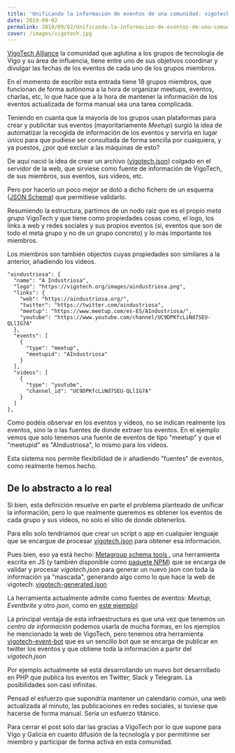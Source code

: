 ```yaml
---
title: 'Unificando la información de eventos de una comunidad: vigotech.json'
date: 2019-09-02
permalink: 2019/09/02/Unificando-la-informacion-de-eventos-de-una-comunidad-vigotech-json/
cover: /images/vigotech.jpg
---
```


[VigoTech Alliance](https://vigotech.org/) la comunidad que aglutina a los grupos de tecnología de Vigo y su área de influencia, tiene entre uno de sus objetivos coordinar y divulgar las fechas de los eventos de cada uno de los grupos miembros.

En el momento de escribir esta entrada tiene 18 grupos miembros, que funcionan de forma autónoma a la hora de organizar meetups, eventos, charlas, etc, lo que hace que a la hora de mantener la información de los eventos actualizada de forma manual sea una tarea complicada.

Teniendo en cuanta que la mayoría de los grupos usan plataformas para crear y publicitar sus eventos (mayoritariamente _Meetup_) surgió la idea de automatizar la recogida de información de los eventos y servirla en lugar único para que pudiese ser consultada de forma sencilla por cualquiera, y ya puestos, ¿por qué excluir a las máquinas de esto?

De aquí nació la idea de crear un archivo ([vigotech.json](https://vigotech.org/vigotech.json)) colgado en el servidor de la web, que sirviese como fuente de información de VigoTech, de sus miembros, sus eventos, sus videos, etc.

Pero por hacerlo un poco mejor se dotó a dicho fichero de un esquema ([JSON Schema](https://github.com/VigoTech/vigotech.github.io/blob/source/static/vigotech-schema.json)) que permitiese validarlo.

Resumiendo la estructura, partimos de un nodo raíz que es el propio _meta grupo_ VigoTech y que tiene como propiedades cosas como, el logo, los links a web y redes sociales y sus propios eventos (si, eventos que son de todo el meta grupo y no de un grupo concreto) y lo más importante los miembros.

Los miembros son también objectos cuyas propiedades son similares a la anterior, añadiendo los videos.

```
"aindustriosa": {
  "name": "A Industriosa",
  "logo": "https://vigotech.org/images/aindustriosa.png",
  "links": {
    "web": "https://aindustriosa.org/",
    "twitter": "https://twitter.com/aindustriosa",
    "meetup": "https://www.meetup.com/es-ES/AIndustriosa/",
    "youtube": "https://www.youtube.com/channel/UC9DPKfcLiNd7SEU-QLlIG7A"
  },
  "events": [
    {
      "type": "meetup",
      "meetupid": "AIndustriosa"
    }
  ],
  "videos": [
    {
      "type": "youtube",
      "channel_id": "UC9DPKfcLiNd7SEU-QLlIG7A"
    }
  ]
},
```

Como podéis observar en los eventos y videos, no se indican realmente los eventos, sino la o las fuentes de donde extraer los eventos. En el ejemplo vemos que solo tenemos una fuente de eventos de tipo "meetup" y que el "meetupid" es "AIndustriosa", lo mismo para los videos.

Esta sistema nos permite flexibilidad de ir añadiendo "fuentes" de eventos, como realmente hemos hecho.

## De lo abstracto a lo real

Si bien, esta definición resuelve en parte el problema planteado de unificar la información, pero lo que realmente queremos es obtener los eventos de cada grupo y sus videos, no solo el sitio de donde obtenerlos.

Para ello solo tendríamos que crear un script o app en cualquier lenguaje que se encargue de procesar [vigotech.json](https://vigotech.org/vigotech.json) para obtener esa información.

Pues bien, eso ya está hecho: [Metagroup schema tools
](https://github.com/VigoTech/metagroup-schema-tools), una herramienta escrita en JS (y también disponible como [paquete NPM](https://www.npmjs.com/package/metagroup-schema-tools)) que se encarga de validar y procesar _vigotech.json_ para generar un nuevo json con toda la información ya "mascada", generando algo como lo que hace la web de vigotech: [vigotech-generated.json](https://vigotech.org/vigotech-generated.json)

La herramienta actualmente admite como fuentes de eventos: _Meetup_, _Eventbrite_ y otro _json_, como en [este ejemplo](https://www.python-vigo.es/events.json))

La principal ventaja de esta infraestructura es que una vez que tenemos un _centro de información_ podemos usarla de mucha formas, en los ejemplos he mencionado la web de VigoTech, pero tenemos otra herramienta [vigotech-event-bot](https://github.com/VigoTech/vigotech-event-bot) que es un sencillo bot que se encarga de publicar en twitter los eventos y que obtiene toda la información a partir del _vigotech.json_

Por ejemplo actualmente sé está desarrollando un nuevo bot desarrollado en PHP que publica los eventos en Twitter, Slack y Telegram. La posibilidades son casi infinitas.

Pensad el esfuerzo que supondría mantener un calendario común, una web actualizada al minuto, las publicaciones en redes sociales, si tuviese que hacerse de forma manual. Sería un esfuerzo titánico.

Para cerrar el post solo dar las gracias a VigoTech por lo que supone para Vigo y Galicia en cuanto difusión de la tecnología y por permitirme ser miembro y participar de forma activa en esta comunidad.

 


